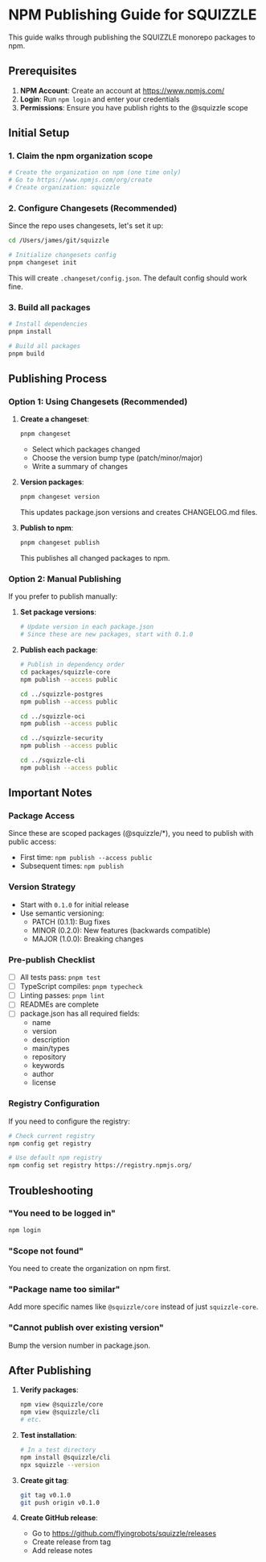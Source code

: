 # NPM Publishing Guide for SQUIZZLE

This guide walks through publishing the SQUIZZLE monorepo packages to npm.

## Prerequisites

1. **NPM Account**: Create an account at https://www.npmjs.com/
2. **Login**: Run `npm login` and enter your credentials
3. **Permissions**: Ensure you have publish rights to the @squizzle scope

## Initial Setup

### 1. Claim the npm organization scope

```bash
# Create the organization on npm (one time only)
# Go to https://www.npmjs.com/org/create
# Create organization: squizzle
```

### 2. Configure Changesets (Recommended)

Since the repo uses changesets, let's set it up:

```bash
cd /Users/james/git/squizzle

# Initialize changesets config
pnpm changeset init
```

This will create `.changeset/config.json`. The default config should work fine.

### 3. Build all packages

```bash
# Install dependencies
pnpm install

# Build all packages
pnpm build
```

## Publishing Process

### Option 1: Using Changesets (Recommended)

1. **Create a changeset**:
   ```bash
   pnpm changeset
   ```
   - Select which packages changed
   - Choose the version bump type (patch/minor/major)
   - Write a summary of changes

2. **Version packages**:
   ```bash
   pnpm changeset version
   ```
   This updates package.json versions and creates CHANGELOG.md files.

3. **Publish to npm**:
   ```bash
   pnpm changeset publish
   ```
   This publishes all changed packages to npm.

### Option 2: Manual Publishing

If you prefer to publish manually:

1. **Set package versions**:
   ```bash
   # Update version in each package.json
   # Since these are new packages, start with 0.1.0
   ```

2. **Publish each package**:
   ```bash
   # Publish in dependency order
   cd packages/squizzle-core
   npm publish --access public
   
   cd ../squizzle-postgres
   npm publish --access public
   
   cd ../squizzle-oci
   npm publish --access public
   
   cd ../squizzle-security
   npm publish --access public
   
   cd ../squizzle-cli
   npm publish --access public
   ```

## Important Notes

### Package Access

Since these are scoped packages (@squizzle/*), you need to publish with public access:
- First time: `npm publish --access public`
- Subsequent times: `npm publish`

### Version Strategy

- Start with `0.1.0` for initial release
- Use semantic versioning:
  - PATCH (0.1.1): Bug fixes
  - MINOR (0.2.0): New features (backwards compatible)
  - MAJOR (1.0.0): Breaking changes

### Pre-publish Checklist

- [ ] All tests pass: `pnpm test`
- [ ] TypeScript compiles: `pnpm typecheck`
- [ ] Linting passes: `pnpm lint`
- [ ] READMEs are complete
- [ ] package.json has all required fields:
  - name
  - version
  - description
  - main/types
  - repository
  - keywords
  - author
  - license

### Registry Configuration

If you need to configure the registry:

```bash
# Check current registry
npm config get registry

# Use default npm registry
npm config set registry https://registry.npmjs.org/
```

## Troubleshooting

### "You need to be logged in"
```bash
npm login
```

### "Scope not found"
You need to create the organization on npm first.

### "Package name too similar"
Add more specific names like `@squizzle/core` instead of just `squizzle-core`.

### "Cannot publish over existing version"
Bump the version number in package.json.

## After Publishing

1. **Verify packages**:
   ```bash
   npm view @squizzle/core
   npm view @squizzle/cli
   # etc.
   ```

2. **Test installation**:
   ```bash
   # In a test directory
   npm install @squizzle/cli
   npx squizzle --version
   ```

3. **Create git tag**:
   ```bash
   git tag v0.1.0
   git push origin v0.1.0
   ```

4. **Create GitHub release**:
   - Go to https://github.com/flyingrobots/squizzle/releases
   - Create release from tag
   - Add release notes
